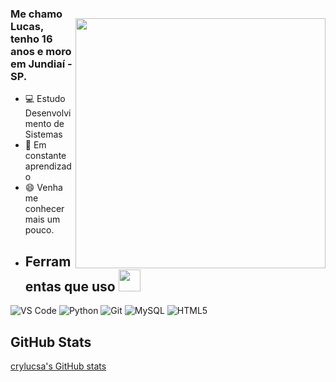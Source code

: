 <img style="margin-top: 40px;" align="right" width="400px" src="https://64.media.tumblr.com/4a2a59f65557f4fb8384e8cc7a16db38/tumblr_inline_opnbfh2xO71s7omn3_500.gif">

### Me chamo Lucas, tenho 16 anos e moro em Jundiaí - SP.
- 💻 Estudo Desenvolvimento de Sistemas
- 🎯 Em constante aprendizado
- 😄 Venha me conhecer mais um pouco.
- ## Ferramentas que uso <img src="https://media.giphy.com/media/TvI2RkztssUmwkLYse/giphy.gif" width="35px">

![VS Code](https://img.shields.io/badge/VS_Code-007ACC?style=for-the-badge&logo=visual-studio-code&logoColor=white)
![Python](https://img.shields.io/badge/Python-3776AB?style=for-the-badge&logo=python&logoColor=white)
![Git](https://img.shields.io/badge/Git-F05032?style=for-the-badge&logo=git&logoColor=white)
![MySQL](https://img.shields.io/badge/MySQL-4479A1?style=for-the-badge&logo=mysql&logoColor=white)
![HTML5](https://img.shields.io/badge/HTML5-E34F26?style=for-the-badge&logo=html5&logoColor=white)

## GitHub Stats
[crylucsa's GitHub stats](https://github-readme-stats.vercel.app/api?username=crylucsa&show_icons=true&theme=dark&count_private=true)


